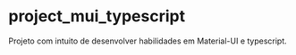# project_mui_typescript
Projeto com intuito de desenvolver habilidades em Material-UI e typescript.
